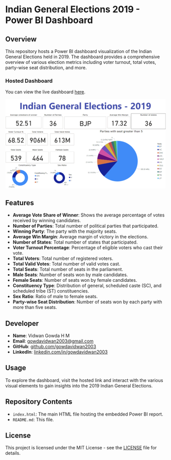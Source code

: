 # Indian General Elections 2019 - Power BI Dashboard

## Overview

This repository hosts a Power BI dashboard visualization of the Indian General Elections held in 2019. The dashboard provides a comprehensive overview of various election metrics including voter turnout, total votes, party-wise seat distribution, and more.

### Hosted Dashboard

You can view the live dashboard [here](https://gowdavidwan2003.github.io/General-Elections-2019/).

![Indian General Elections 2019 Dashboard](./ss.png)

## Features

- **Average Vote Share of Winner**: Shows the average percentage of votes received by winning candidates.
- **Number of Parties**: Total number of political parties that participated.
- **Winning Party**: The party with the majority seats.
- **Average Win Margin**: Average margin of victory in the elections.
- **Number of States**: Total number of states that participated.
- **Voter Turnout Percentage**: Percentage of eligible voters who cast their vote.
- **Total Voters**: Total number of registered voters.
- **Total Valid Votes**: Total number of valid votes cast.
- **Total Seats**: Total number of seats in the parliament.
- **Male Seats**: Number of seats won by male candidates.
- **Female Seats**: Number of seats won by female candidates.
- **Constituency Type**: Distribution of general, scheduled caste (SC), and scheduled tribe (ST) constituencies.
- **Sex Ratio**: Ratio of male to female seats.
- **Party-wise Seat Distribution**: Number of seats won by each party with more than five seats.

## Developer

- **Name**: Vidwan Gowda H M
- **Email**: [gowdavidwan2003@gmail.com](mailto:gowdavidwan2003@gmail.com)
- **GitHub**: [github.com/gowdavidwan2003](https://github.com/gowdavidwan2003)
- **LinkedIn**: [linkedin.com/in/gowdavidwan2003](https://linkedin.com/gowdavidwan2003)

## Usage

To explore the dashboard, visit the hosted link and interact with the various visual elements to gain insights into the 2019 Indian General Elections.

## Repository Contents

- `index.html`: The main HTML file hosting the embedded Power BI report.
- `README.md`: This file.

## License

This project is licensed under the MIT License - see the [LICENSE](LICENSE) file for details.
